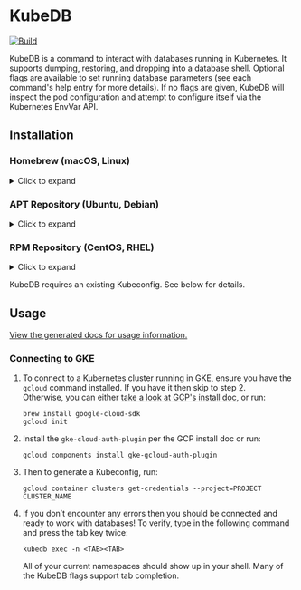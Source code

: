 # KubeDB

[![Build](https://github.com/clevyr/kubedb/actions/workflows/build.yml/badge.svg)](https://github.com/clevyr/kubedb/actions/workflows/build.yml)

KubeDB is a command to interact with databases running in Kubernetes.
It supports dumping, restoring, and dropping into a database shell.
Optional flags are available to set running database parameters
(see each command's help entry for more details).
If no flags are given, KubeDB will inspect the pod configuration and attempt
to configure itself via the Kubernetes EnvVar API.

## Installation

### Homebrew (macOS, Linux)

<details>
  <summary>Click to expand</summary>

  ```shell
  brew install clevyr/tap/kubedb
  ```
</details>

### APT Repository (Ubuntu, Debian)

<details>
  <summary>Click to expand</summary>

1. If you don't have it already, install the `ca-certificates` package
   ```shell
   sudo apt install ca-certificates
   ```

2. Add Clevyr's apt repository
   ```
   echo 'deb [trusted=yes] https://apt.clevyr.com /' | sudo tee /etc/apt/sources.list.d/clevyr.list
   ```

3. Update apt repositories
   ```shell
   sudo apt update
   ```

4. Install KubeDB
   ```shell
   sudo apt install kubedb
   ```
</details>

### RPM Repository (CentOS, RHEL)

<details>
  <summary>Click to expand</summary>

1. If you don't have it already, install the `ca-certificates` package
   ```shell
   sudo yum install ca-certificates
   ```

2. Add Clevyr's rpm repository to `/etc/yum.repos.d/clevyr.repo`
   ```ini
   [clevyr]
   name=Clevyr
   baseurl=https://rpm.clevyr.com
   enabled=1
   gpgcheck=0
   ```

3. Install KubeDB
   ```shell
   sudo yum install kubedb
   ```
</details>

KubeDB requires an existing Kubeconfig. See below for details.

## Usage

[View the generated docs for usage information.](docs/kubedb.md)

### Connecting to GKE

1. To connect to a Kubernetes cluster running in GKE,
   ensure you have the `gcloud` command installed. 
   If you have it then skip to step 2.  
   Otherwise, you can either [take a look at GCP's install doc](https://cloud.google.com/sdk/docs/install), 
   or run:

   ```shell
   brew install google-cloud-sdk
   gcloud init
   ```
2. Install the `gke-cloud-auth-plugin` per the GCP install doc or run:

    ```shell
    gcloud components install gke-gcloud-auth-plugin
    ```

3. Then to generate a Kubeconfig, run:

   ```shell
   gcloud container clusters get-credentials --project=PROJECT CLUSTER_NAME
   ```
   
4. If you don’t encounter any errors then you should be connected and ready to work with databases!
   To verify, type in the following command and press the tab key twice:

   ```shell
   kubedb exec -n <TAB><TAB>
   ```

   All of your current namespaces should show up in your shell.
   Many of the KubeDB flags support tab completion.
